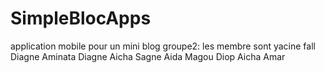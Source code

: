 # SimpleBlocApps
application mobile pour un mini blog
groupe2: les membre sont
yacine fall Diagne
Aminata Diagne
Aicha Sagne
Aida Magou Diop
Aicha Amar

